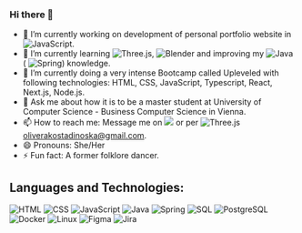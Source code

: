 ### Hi there 👋


- 🔭 I’m currently working on development of personal portfolio website in ![JavaScript](https://img.shields.io/badge/-JavaScript-000?&logo=JavaScript).
- 🌱 I’m currently learning ![Three.js](https://img.shields.io/badge/-Three.js-000?&logo=Three.js), ![Blender](https://img.shields.io/badge/-Blender-000?&logo=Blender) and improving my ![Java](https://img.shields.io/badge/-Java-000?&logo=Java&logoColor=007396) ( ![Spring](https://img.shields.io/badge/-Spring-000?&logo=Spring)) knowledge. 
- 👯 I’m currently doing a very intense Bootcamp called Upleveled with following technologies: HTML, CSS, JavaScript, Typescript, React, Next.js, Node.js.
- 💬 Ask me about how it is to be a master student at University of Computer Science - Business Computer Science in Vienna.
- 📫 How to reach me: Message me on [![](https://img.shields.io/badge/-Linkedin-000?&logo=Linkedin)](https://www.linkedin.com/in/olivera-kostadinoska-74080ab0/) or per ![Three.js](https://img.shields.io/badge/-Gmail-000?&logo=Gmail) oliverakostadinoska@gmail.com.
- 😄 Pronouns: She/Her
- ⚡ Fun fact: A former folklore dancer.

## Languages and Technologies: 
![HTML](https://img.shields.io/badge/-HTML5-000?&logo=HTML5)
![CSS](https://img.shields.io/badge/-CSS3-000?&logo=CSS3)
![JavaScript](https://img.shields.io/badge/-JavaScript-000?&logo=JavaScript)
![Java](https://img.shields.io/badge/-Java-000?&logo=Java&logoColor=007396)
![Spring](https://img.shields.io/badge/-Spring-000?&logo=Spring)
![SQL](https://img.shields.io/badge/-SQL-000?&logo=MySQL)
![PostgreSQL](https://img.shields.io/badge/-PostgreSQL-000?&logo=PostgreSQL)
![Docker](https://img.shields.io/badge/-Docker-000?&logo=Docker)
![Linux](https://img.shields.io/badge/-Linux-000?&logo=Linux)
![Figma](https://img.shields.io/badge/-Figma-000?&logo=Figma)
![Jira](https://img.shields.io/badge/-Jira-000?&logo=Jira) 




